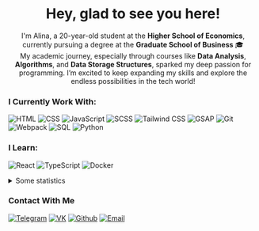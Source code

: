 <h1 align="center"> Hey, glad to see you here! </h1>

<p align="center">
  I'm Alina, a 20-year-old student at the <b>Higher School of Economics</b>, currently pursuing a degree at the <b>Graduate School of Business</b> 🎓 <br>My academic journey, especially through courses like <b>Data Analysis</b>, <b>Algorithms</b>, and <b>Data Storage Structures</b>, sparked my deep passion for programming. I’m excited to keep expanding my skills and explore the endless possibilities in the tech world!
</p>

### I Currently Work With:
![HTML](https://img.shields.io/badge/HTML-E34F26?logo=html5&logoColor=white)
![CSS](https://img.shields.io/badge/CSS-1572B6?logo=css3&logoColor=white)
![JavaScript](https://img.shields.io/badge/JavaScript-F7DF1E?logo=javascript&logoColor=black)
![SCSS](https://img.shields.io/badge/SCSS-CC6699?logo=sass&logoColor=white)
![Tailwind CSS](https://img.shields.io/badge/Tailwind_CSS-38B2AC?logo=tailwind-css&logoColor=white&color=38bdf9)
![GSAP](https://img.shields.io/badge/GSAP-88CE02?logo=greensock&logoColor=black)
![Git](https://img.shields.io/badge/Git-F05032?logo=git&logoColor=white)
![Webpack](https://img.shields.io/badge/Webpack-4F4F4F?logo=webpack&logoColor=white&color=2b3a42)
![SQL](https://img.shields.io/badge/SQL-4479A1?logo=postgresql&logoColor=white)
![Python](https://img.shields.io/badge/Python-3776AB?logo=python&logoColor=white)

### I Learn:
![React](https://img.shields.io/badge/React-20232A?logo=react&logoColor=61DAFB)
![TypeScript](https://img.shields.io/badge/TypeScript-3178C6?logo=typescript&logoColor=white)
![Docker](https://img.shields.io/badge/-Docker-2496ED?logo=docker&logoColor=white)

<details>
<summary> Some statistics </summary>
<br />

  <p align="center">
    <img src="https://github-readme-stats.vercel.app/api?username=Pipchenkovaa&title_color=f0f6fb&text_color=9198a1&icon_color=4493f8&bg_color=0d1116&show_icons=true&hide=issues&hide_border=true&count_private=true">
    <img src="https://github-readme-streak-stats.herokuapp.com/?user=Pipchenkovaa&theme=dark&background=0d1116&hide_border=true">
  </p>
  
</details>

### Contact With Me

[![Telegram](https://img.shields.io/badge/-@pip_ch-blue?style=flat&logo=telegram&logoColor=blue&labelColor=white&color=white&link=https://t.me/@pip_ch)](https://t.me/@pip_ch)
[![VK](https://img.shields.io/badge/-pip_ch-blue?style=flat&logo=vk&labelColor=white&logoColor=blue&color=white)](https://vk.com/pip_ch)
[![Github](https://img.shields.io/badge/-@Pipchenkovaa-24292e?style=flat&logo=Github&logoColor=white&link=https://github.com/Pipchenkovaa)](https://github.com/Pipchenkovaa/)
[![Email](https://img.shields.io/badge/Email-pipchenkova0701@gmail.com-red?style=flat-square&logo=gmail)](mailto:pipchenkova0701@gmail.com)
